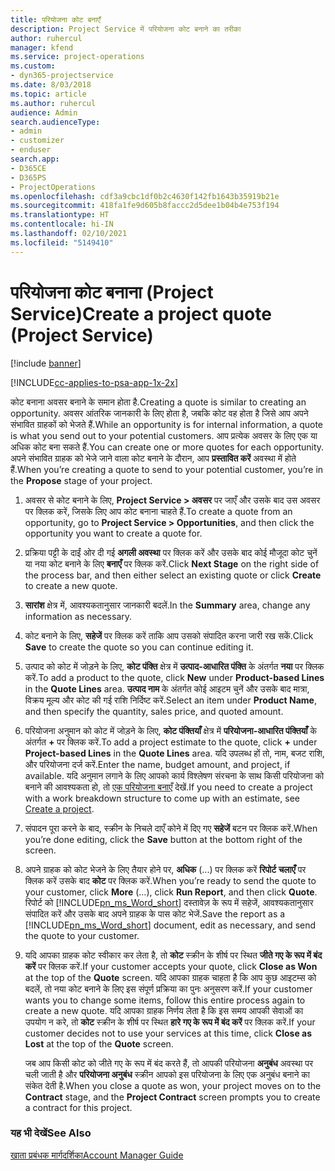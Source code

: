 ```yaml
---
title: परियोजना कोट बनाएँ
description: Project Service में परियोजना कोट बनाने का तरीका
author: ruhercul
manager: kfend
ms.service: project-operations
ms.custom:
- dyn365-projectservice
ms.date: 8/03/2018
ms.topic: article
ms.author: ruhercul
audience: Admin
search.audienceType:
- admin
- customizer
- enduser
search.app:
- D365CE
- D365PS
- ProjectOperations
ms.openlocfilehash: cdf3a9cbc1df0b2c4630f142fb1643b35919b21e
ms.sourcegitcommit: 418fa1fe9d605b8faccc2d5dee1b04b4e753f194
ms.translationtype: HT
ms.contentlocale: hi-IN
ms.lasthandoff: 02/10/2021
ms.locfileid: "5149410"
---
```

# <a name="create-a-project-quote-project-service"></a><span data-ttu-id="d844e-103">परियोजना कोट बनाना (Project Service)</span><span class="sxs-lookup"><span data-stu-id="d844e-103">Create a project quote (Project Service)</span></span>

[!include [banner](../includes/psa-now-project-operations.md)]

[!INCLUDE[cc-applies-to-psa-app-1x-2x](../includes/cc-applies-to-psa-app-1x-2x.md)]

<span data-ttu-id="d844e-104">कोट बनाना अवसर बनाने के समान होता है.</span><span class="sxs-lookup"><span data-stu-id="d844e-104">Creating a quote is similar to creating an opportunity.</span></span> <span data-ttu-id="d844e-105">अवसर आंतरिक जानकारी के लिए होता है, जबकि कोट वह होता है जिसे आप अपने संभावित ग्राहकों को भेजते हैं.</span><span class="sxs-lookup"><span data-stu-id="d844e-105">While an opportunity is for internal information, a quote is what you send out to your potential customers.</span></span> <span data-ttu-id="d844e-106">आप प्रत्येक अवसर के लिए एक या अधिक कोट बना सकते हैं.</span><span class="sxs-lookup"><span data-stu-id="d844e-106">You can create one or more quotes for each opportunity.</span></span> <span data-ttu-id="d844e-107">अपने संभावित ग्राहक को भेजे जाने वाला कोट बनाने के दौरान, आप **प्रस्तावित करें** अवस्था में होते हैं.</span><span class="sxs-lookup"><span data-stu-id="d844e-107">When you’re creating a quote to send to your potential customer, you’re in the **Propose** stage of your project.</span></span>  
  
1. <span data-ttu-id="d844e-108">अवसर से कोट बनाने के लिए, **Project Service > अवसर** पर जाएँ और उसके बाद उस अवसर पर क्लिक करें, जिसके लिए आप कोट बनाना चाहते हैं.</span><span class="sxs-lookup"><span data-stu-id="d844e-108">To create a quote from an opportunity, go to **Project Service > Opportunities**, and then click the opportunity you want to create a quote for.</span></span>  
  
2. <span data-ttu-id="d844e-109">प्रक्रिया पट्टी के दाईं ओर दी गई **अगली अवस्था** पर क्लिक करें और उसके बाद कोई मौजूदा कोट चुनें या नया कोट बनाने के लिए **बनाएँ** पर क्लिक करें.</span><span class="sxs-lookup"><span data-stu-id="d844e-109">Click **Next Stage** on the right side of the process bar, and then either select an existing quote or click **Create** to create a new quote.</span></span>  
  
3. <span data-ttu-id="d844e-110">**सारांश** क्षेत्र में, आवश्यकतानुसार जानकारी बदलें.</span><span class="sxs-lookup"><span data-stu-id="d844e-110">In the **Summary** area, change any information as necessary.</span></span>  
  
4. <span data-ttu-id="d844e-111">कोट बनाने के लिए, **सहेजें** पर क्लिक करें ताकि आप उसको संपादित करना जारी रख सकें.</span><span class="sxs-lookup"><span data-stu-id="d844e-111">Click **Save** to create the quote so you can continue editing it.</span></span>  
  
5. <span data-ttu-id="d844e-112">उत्पाद को कोट में जोड़ने के लिए, **कोट पंक्ति** क्षेत्र में **उत्पाद-आधारित पंक्ति** के अंतर्गत **नया** पर क्लिक करें.</span><span class="sxs-lookup"><span data-stu-id="d844e-112">To add a product to the quote, click **New** under **Product-based Lines** in the **Quote Lines** area.</span></span> <span data-ttu-id="d844e-113">**उत्पाद नाम** के अंतर्गत कोई आइटम चुनें और उसके बाद मात्रा, विक्रय मूल्य और कोट की गई राशि निर्दिष्ट करें.</span><span class="sxs-lookup"><span data-stu-id="d844e-113">Select an item under **Product Name**, and then specify the quantity, sales price, and quoted amount.</span></span>  
  
6. <span data-ttu-id="d844e-114">परियोजना अनुमान को कोट में जोड़ने के लिए, **कोट पंक्तियाँ** क्षेत्र में **परियोजना-आधारित पंक्तियाँ** के अंतर्गत **+** पर क्लिक करें.</span><span class="sxs-lookup"><span data-stu-id="d844e-114">To add a project estimate to the quote, click **+** under **Project-based Lines** in the **Quote Lines** area.</span></span> <span data-ttu-id="d844e-115">यदि उपलब्ध हों तो, नाम, बजट राशि, और परियोजना दर्ज करें.</span><span class="sxs-lookup"><span data-stu-id="d844e-115">Enter the name, budget amount, and project, if available.</span></span> <span data-ttu-id="d844e-116">यदि अनुमान लगाने के लिए आपको कार्य विश्लेषण संरचना के साथ किसी परियोजना को बनाने की आवश्यकता हो, तो [एक परियोजना बनाएँ](../psa/create-project.md) देखें.</span><span class="sxs-lookup"><span data-stu-id="d844e-116">If you need to create a project with a work breakdown structure to come up with an estimate, see [Create a project](../psa/create-project.md).</span></span>  
  
7. <span data-ttu-id="d844e-117">संपादन पूरा करने के बाद, स्‍क्रीन के निचले दाएँ कोने में दिए गए **सहेजें** बटन पर क्लिक करें.</span><span class="sxs-lookup"><span data-stu-id="d844e-117">When you’re done editing, click the **Save** button at the bottom right of the screen.</span></span>  
  
8. <span data-ttu-id="d844e-118">अपने ग्राहक को कोट भेजने के लिए तैयार होने पर, **अधिक** (...) पर क्लिक करें **रिपोर्ट चलाएँ** पर क्लिक करें उसके बाद **कोट** पर क्लिक करें.</span><span class="sxs-lookup"><span data-stu-id="d844e-118">When you’re ready to send the quote to your customer, click **More** (…), click **Run Report**, and then click **Quote**.</span></span> <span data-ttu-id="d844e-119">रिपोर्ट को [!INCLUDE[pn_ms_Word_short](../includes/pn-ms-word-short.md)] दस्तावेज़ के रूप में सहेजें, आवश्यकतानुसार संपादित करें और उसके बाद अपने ग्राहक के पास कोट भेजें.</span><span class="sxs-lookup"><span data-stu-id="d844e-119">Save the report as a [!INCLUDE[pn_ms_Word_short](../includes/pn-ms-word-short.md)] document, edit as necessary, and send the quote to your customer.</span></span>  
  
9. <span data-ttu-id="d844e-120">यदि आपका ग्राहक कोट स्वीकार कर लेता है, तो **कोट** स्क्रीन के शीर्ष पर स्थित **जीते गए के रूप में बंद करें** पर क्लिक करें.</span><span class="sxs-lookup"><span data-stu-id="d844e-120">If your customer accepts your quote, click **Close as Won** at the top of the **Quote** screen.</span></span> <span data-ttu-id="d844e-121">यदि आपका ग्राहक चाहता है कि आप कुछ आइटम्स को बदलें, तो नया कोट बनाने के लिए इस संपूर्ण प्रक्रिया का पुनः अनुसरण करें.</span><span class="sxs-lookup"><span data-stu-id="d844e-121">If your customer wants you to change some items, follow this entire process again to create a new quote.</span></span> <span data-ttu-id="d844e-122">यदि आपका ग्राहक निर्णय लेता है कि इस समय आपकी सेवाओं का उपयोग न करे, तो **कोट** स्क्रीन के शीर्ष पर स्थित **हारे गए के रूप में बंद करें** पर क्लिक करें.</span><span class="sxs-lookup"><span data-stu-id="d844e-122">If your customer decides not to use your services at this time, click **Close as Lost** at the top of the **Quote** screen.</span></span>  
  
   <span data-ttu-id="d844e-123">जब आप किसी कोट को जीते गए के रूप में बंद करते हैं, तो आपकी परियोजना **अनुबंध** अवस्था पर चली जाती है और **परियोजना अनुबंध** स्क्रीन आपको इस परियोजना के लिए एक अनुबंध बनाने का संकेत देती है.</span><span class="sxs-lookup"><span data-stu-id="d844e-123">When you close a quote as won, your project moves on to the **Contract** stage, and the **Project Contract** screen prompts you to create a contract for this project.</span></span>  
  
### <a name="see-also"></a><span data-ttu-id="d844e-124">यह भी देखें</span><span class="sxs-lookup"><span data-stu-id="d844e-124">See Also</span></span>  
 [<span data-ttu-id="d844e-125">खाता प्रबंधक मार्गदर्शिका</span><span class="sxs-lookup"><span data-stu-id="d844e-125">Account Manager Guide</span></span>](../psa/account-manager-guide.md)

